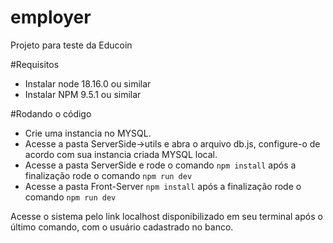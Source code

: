 # employer
Projeto para teste da Educoin

#Requisitos
- Instalar node 18.16.0 ou similar
- Instalar NPM 9.5.1 ou similar

#Rodando o código
- Crie uma instancia no MYSQL.
- Acesse a pasta ServerSide->utils e abra o arquivo db.js, configure-o de acordo com sua instancia criada MYSQL local.
- Acesse a pasta ServerSide e rode o comando `npm install` após a finalização rode o comando `npm run dev`
- Acesse a pasta Front-Server `npm install` após a finalização rode o comando `npm run dev`

Acesse o sistema pelo link localhost disponibilizado em seu terminal após o último comando, com o usuário cadastrado no banco. 
